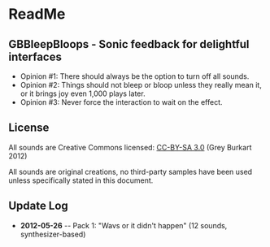 # ReadMe

## GBBleepBloops - Sonic feedback for delightful interfaces

* Opinion #1: There should always be the option to turn off all sounds.
* Opinion #2: Things should not bleep or bloop unless they really mean it, or it brings joy even 1,000 plays later.
* Opinion #3: Never force the interaction to wait on the effect.

## License

All sounds are Creative Commons licensed: [CC-BY-SA 3.0](http://creativecommons.org/licenses/by-sa/3.0/) (Grey Burkart 2012)

All sounds are original creations, no third-party samples have been used unless specifically stated in this document.

## Update Log

* **2012-05-26** -- Pack 1: "Wavs or it didn't happen" (12 sounds, synthesizer-based)